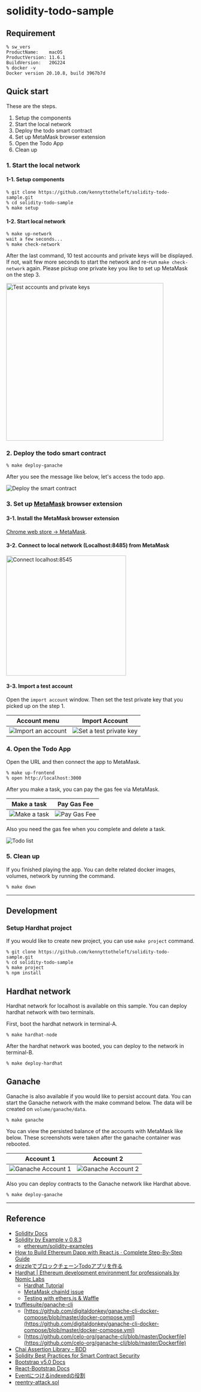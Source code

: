 # solidity-todo-sample

## Requirement

```shell
% sw_vers
ProductName:    macOS
ProductVersion: 11.6.1
BuildVersion:   20G224
% docker -v
Docker version 20.10.8, build 3967b7d
```

## Quick start

These are the steps.

1. Setup the components
2. Start the local network
3. Deploy the todo smart contract
4. Set up MetaMask browser extension
5. Open the Todo App
6. Clean up

### 1. Start the local network

#### 1-1. Setup components

```shell
% git clone https://github.com/kennyttotheleft/solidity-todo-sample.git
% cd solidity-todo-sample
% make setup
```

#### 1-2. Start local network

```shell
% make up-network
wait a few seconds...
% make check-network
```

After the last command, 10 test accounts and private keys will be displayed.
If not, wait few more seconds to start the network and re-run `make check-network` again.
Please pickup one private key you like to set up MetaMask on the step 3.

<img src="./docs/img/test-private-keys.png" alt="Test accounts and private keys" width="420px" />

### 2. Deploy the todo smart contract

```shell
% make deploy-ganache
```

After you see the message like below, let's access the todo app.

![Deploy the smart contract](docs/img/deploy-smart-contract.png)
### 3. Set up [MetaMask](https://metamask.io/) browser extension

#### 3-1. Install the MetaMask browser extension

[Chrome web store -> MetaMask](https://chrome.google.com/webstore/detail/metamask/nkbihfbeogaeaoehlefnkodbefgpgknn?hl=ja).

#### 3-2. Connect to local network (Localhost:8485) from MetaMask

<img src="./docs/img/metamask-connect-localhost.png" alt="Connect localhost:8545" width="320" />

#### 3-3. Import a test account

Open the `import account` window. Then set the test private key that you picked up on the step 1.

| Account menu | Import Account|
|---|---|
| ![Import an account](./docs/img/metamask-import-account-1.png) | ![Set a test private key](docs/img/metamask-import-account-2.png) |

### 4. Open the Todo App

Open the URL and then connect the app to MetaMask.

```shell
% make up-frontend
% open http://localhost:3000
```

After you make a task, you can pay the gas fee via MetaMask.

| Make a task | Pay Gas Fee |
|---|---|
|![Make a task](./docs/img/add-todo-1.png) | ![Pay Gas Fee](./docs/img/add-todo-2.png)|

Also you need the gas fee when you complete and delete a task.

![Todo list](docs/img/todo-list.png)

### 5. Clean up

If you finished playing the app. You can delte related docker images, volumes, network by running the command.

```shell
% make down
```

---

## Development

### Setup Hardhat project

If you would like to create new project, you can use `make project` command.

```shell
% git clone https://github.com/kennyttotheleft/solidity-todo-sample.git
% cd solidity-todo-sample
% make project
% npm install
```

## Hardhat network

Hardhat network for localhost is available on this sample. You can deploy hardhat network with two terminals.

First, boot the hardhat network in terminal-A.

```shell
% make hardhat-node
```

After the hardhat network was booted, you can deploy to the network in terminal-B.

```shell
% make deploy-hardhat
```

## Ganache

Ganache is also available if you would like to persist account data. You can start the Ganache network with the make command below.
The data will be created on `volume/ganache/data`.

```shell
% make ganache
```

You can view the persisted balance of the accounts with MetaMask like below. These screenshots were taken after the ganache container was rebooted.

| Account 1 | Account 2 |
|---|---|
|![Ganache Account 1](./docs/img/ganache-account-1.png)|![Ganache Account 2](./docs/img/ganache-account-2.png)|

Also you can deploy contracts to the Ganache network like Hardhat above.

```shell
% make deploy-ganache
```

---

## Reference

- [Solidity Docs](https://solidity-jp.readthedocs.io/ja/latest/index.html)
- [Solidity by Example v 0.8.3](https://solidity-by-example.org/)
  - [ethereum/solidity-examples](https://github.com/ethereum/solidity-examples)
- [How to Build Ethereum Dapp with React.js · Complete Step-By-Step Guide](https://www.dappuniversity.com/articles/ethereum-dapp-react-tutorial)
- [drizzleでブロックチェーンTodoアプリを作る](https://qiita.com/hitsuji-haneta/items/5d4f7717335a2887d197#%E3%83%95%E3%83%AD%E3%83%B3%E3%83%88%E3%82%A8%E3%83%B3%E3%83%89%E5%81%B4%E3%81%AE%E6%A7%8B%E7%AF%89)
- [Hardhat | Ethereum development environment for professionals by Nomic Labs](https://hardhat.org/)
  - [Hardhat Tutorial](https://hardhat.org/tutorial/)
  - [MetaMask chainId issue](https://hardhat.org/metamask-issue.html)
  - [Testing with ethers.js & Waffle](https://hardhat.org/guides/waffle-testing.html)
- [trufflesuite/ganache-cli](https://hub.docker.com/r/trufflesuite/ganache-cli/dockerfile)
  - [https://github.com/digitaldonkey/ganache-cli-docker-compose/blob/master/docker-compose.yml](https://github.com/digitaldonkey/ganache-cli-docker-compose/blob/master/docker-compose.yml)
  - [https://github.com/celo-org/ganache-cli/blob/master/Dockerfile](https://github.com/celo-org/ganache-cli/blob/master/Dockerfile)
- [Chai Assertion Library - BDD](https://www.chaijs.com/api/bdd/)
- [Solidity Best Practices for Smart Contract Security](https://consensys.net/blog/developers/solidity-best-practices-for-smart-contract-security/)
- [Bootstrap v5.0 Docs](https://getbootstrap.jp/docs/5.0/getting-started/introduction/)
- [React-Bootstrap Docs](https://react-bootstrap.netlify.app/getting-started/introduction/)
- [Eventにつけるindexedの役割](https://y-nakajo.hatenablog.com/entry/2017/12/08/144643)
- [reentry-attack.sol](https://github.com/raineorshine/solidity-by-example#reentry-attacksol)
